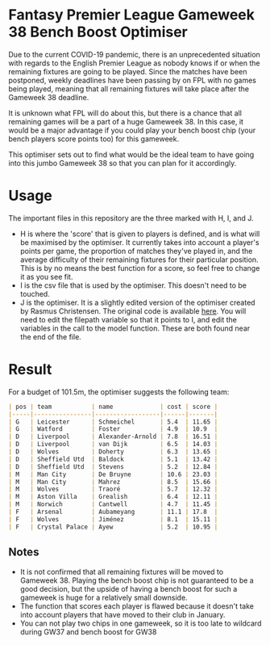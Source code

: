 # Fantasy Premier League Gameweek 38 Bench Boost Optimiser

Due to the current COVID-19 pandemic, there is an unprecedented situation with regards to the English Premier League as nobody knows if or when the remaining fixtures are going to be played. Since the matches have been postponed, weekly deadlines have been passing by on FPL with no games being played, meaning that all remaining fixtures will take place after the Gameweek 38 deadline. 

It is unknown what FPL will do about this, but there is a chance that all remaining games will be a part of a huge Gameweek 38. In this case, it would be a major advantage if you could play your bench boost chip (your bench players score points too) for this gameweek.

This optimiser sets out to find what would be the ideal team to have going into this jumbo Gameweek 38 so that you can plan for it accordingly.

# Usage

The important files in this repository are the three marked with H, I, and J. 

 - H is where the 'score' that is given to players is defined, and is what will be maximised by the optimiser. It currently takes into account a player's points per game, the proportion of matches they've played in, and the average difficulty of their remaining fixtures for their particular position. This is by no means the best function for a score, so feel free to change it as you see fit.
 - I is the csv file that is used by the optimiser. This doesn't need to be touched.
 - J is the optimiser. It is a slightly edited version of the optimiser created by Rasmus Christensen. The original code is available [here](https://github.com/wiscostret/optimize_fpl). You will need to edit the filepath variable so that it points to I, and edit the variables in the call to the model function. These are both found near the end of the file.

# Result

For a budget of 101.5m, the optimiser suggests the following team:
```markdown
| pos | team           | name             | cost | score |
|-----|----------------|------------------|------|-------|
| G   | Leicester      | Schmeichel       | 5.4  | 11.65 |
| G   | Watford        | Foster           | 4.9  | 10.9  |
| D   | Liverpool      | Alexander-Arnold | 7.8  | 16.51 |
| D   | Liverpool      | van Dijk         | 6.5  | 14.03 |
| D   | Wolves         | Doherty          | 6.3  | 13.65 |
| D   | Sheffield Utd  | Baldock          | 5.1  | 13.42 |
| D   | Sheffield Utd  | Stevens          | 5.2  | 12.84 |
| M   | Man City       | De Bruyne        | 10.6 | 23.03 |
| M   | Man City       | Mahrez           | 8.5  | 15.66 |
| M   | Wolves         | Traoré           | 5.7  | 12.32 |
| M   | Aston Villa    | Grealish         | 6.4  | 12.11 |
| M   | Norwich        | Cantwell         | 4.7  | 11.45 |
| F   | Arsenal        | Aubameyang       | 11.1 | 17.8  |
| F   | Wolves         | Jiménez          | 8.1  | 15.11 |
| F   | Crystal Palace | Ayew             | 5.2  | 10.95 |
```
## Notes
 - It is not confirmed that all remaining fixtures will be moved to Gameweek 38. Playing the bench boost chip is not guaranteed to be a good decision, but the upside of having a bench boost for such a gameweek is huge for a relatively small downside.
 - The function that scores each player is flawed because it doesn't take into account players that have moved to their club in January.
 - You can not play two chips in one gameweek, so it is too late to wildcard during GW37 and bench boost for GW38